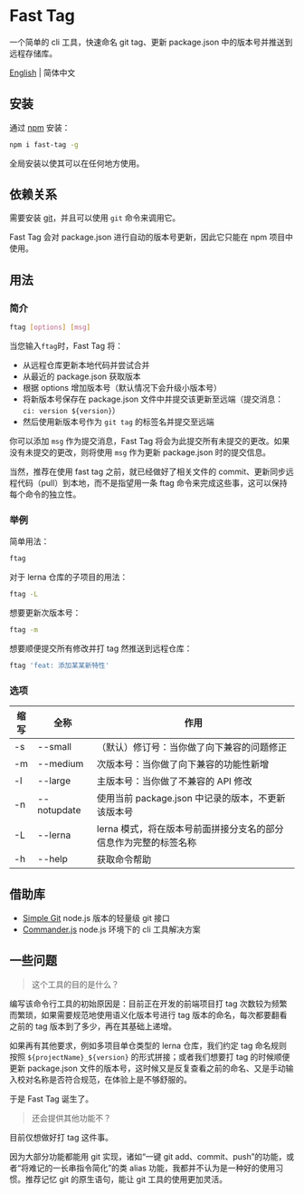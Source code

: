 # Fast Tag

一个简单的 cli 工具，快速命名 git tag、更新 package.json 中的版本号并推送到远程存储库。

[English](./README.md) | 简体中文

## 安装

通过 [npm](https://www.npmjs.com/package/fast-tag) 安装：

```bash
npm i fast-tag -g
```

全局安装以使其可以在任何地方使用。

## 依赖关系

需要安装 [git](https://git-scm.com/downloads)，并且可以使用 `git` 命令来调用它。

Fast Tag 会对 package.json 进行自动的版本号更新，因此它只能在 npm 项目中使用。

## 用法

### 简介

```bash
ftag [options] [msg]
```

当您输入`ftag`时，Fast Tag 将：

- 从远程仓库更新本地代码并尝试合并
- 从最近的 package.json 获取版本
- 根据 options 增加版本号（默认情况下会升级小版本号）
- 将新版本号保存在 package.json 文件中并提交该更新至远端（提交消息：`ci: version ${version}`）
- 然后使用新版本号作为 `git tag` 的标签名并提交至远端

你可以添加 `msg` 作为提交消息，Fast Tag 将会为此提交所有未提交的更改。如果没有未提交的更改，则将使用 `msg` 作为更新 package.json 时的提交信息。

当然，推荐在使用 fast tag 之前，就已经做好了相关文件的 commit、更新同步远程代码（pull）到本地，而不是指望用一条 ftag 命令来完成这些事，这可以保持每个命令的独立性。

### 举例

简单用法：

```bash
ftag
```

对于 lerna 仓库的子项目的用法：

```bash
ftag -L
```

想要更新次版本号：

```bash
ftag -m
```

想要顺便提交所有修改并打 tag 然推送到远程仓库：

```bash
ftag 'feat: 添加某某新特性'
```

### 选项

| 缩写 | 全称        | 作用                                                             |
| ---- | ----------- | ---------------------------------------------------------------- |
| -s   | --small     | （默认）修订号：当你做了向下兼容的问题修正                       |
| -m   | --medium    | 次版本号：当你做了向下兼容的功能性新增                           |
| -l   | --large     | 主版本号：当你做了不兼容的 API 修改                              |
| -n   | --notupdate | 使用当前 package.json 中记录的版本，不更新该版本号               |
| -L   | --lerna     | lerna 模式，将在版本号前面拼接分支名的部分信息作为完整的标签名称 |
| -h   | --help      | 获取命令帮助                                                     |

## 借助库

- [Simple Git](https://github.com/steveukx/git-js) node.js 版本的轻量级 git 接口
- [Commander.js](https://github.com/tj/commander.js) node.js 环境下的 cli 工具解决方案

## 一些问题

> 这个工具的目的是什么？

编写该命令行工具的初始原因是：目前正在开发的前端项目打 tag 次数较为频繁而繁琐，如果需要规范地使用语义化版本号进行 tag 版本的命名，每次都要翻看之前的 tag 版本到了多少，再在其基础上递增。

如果再有其他要求，例如多项目单仓类型的 lerna 仓库，我们约定 tag 命名规则按照 `${projectName}_${version}` 的形式拼接；或者我们想要打 tag 的时候顺便更新 package.json 文件的版本号，这时候又是反复查看之前的命名、又是手动输入校对名称是否符合规范，在体验上是不够舒服的。

于是 Fast Tag 诞生了。

> 还会提供其他功能不？

目前仅想做好打 tag 这件事。

因为大部分功能都能用 git 实现，诸如“一键 git add、commit、push”的功能，或者“将难记的一长串指令简化”的类 alias 功能，我都并不认为是一种好的使用习惯。推荐记忆 git 的原生语句，能让 git 工具的使用更加灵活。

<br>
